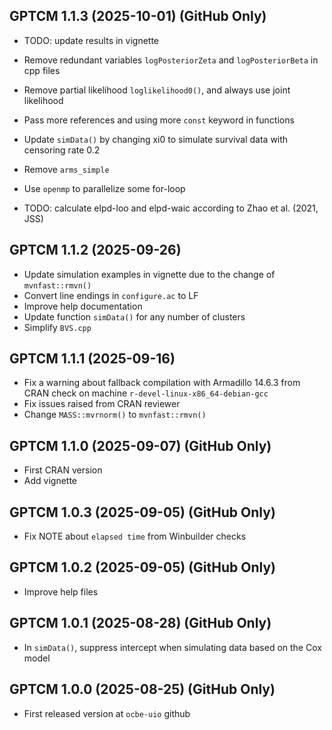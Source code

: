 <div style="text-align: left;">

## GPTCM 1.1.3 (2025-10-01) (GitHub Only)

* TODO: update results in vignette

* Remove redundant variables `logPosteriorZeta` and `logPosteriorBeta` in cpp files
* Remove partial likelihood `loglikelihood0()`, and always use joint likelihood
* Pass more references and using more `const` keyword in functions
* Update `simData()` by changing xi0 to simulate survival data with censoring rate 0.2
* Remove `arms_simple`
* Use `openmp` to parallelize some for-loop
* TODO: calculate elpd-loo and elpd-waic according to Zhao et al. (2021, JSS)

## GPTCM 1.1.2 (2025-09-26)

* Update simulation examples in vignette due to the change of `mvnfast::rmvn()`
* Convert line endings in `configure.ac` to LF
* Improve help documentation
* Update function `simData()` for any number of clusters 
* Simplify `BVS.cpp`

## GPTCM 1.1.1 (2025-09-16)

* Fix a warning about fallback compilation with Armadillo 14.6.3 from CRAN check on machine `r-devel-linux-x86_64-debian-gcc`
* Fix issues raised from CRAN reviewer
* Change `MASS::mvrnorm()` to `mvnfast::rmvn()`

## GPTCM 1.1.0 (2025-09-07) (GitHub Only)

* First CRAN version
* Add vignette

## GPTCM 1.0.3 (2025-09-05) (GitHub Only)

* Fix NOTE about `elapsed time` from Winbuilder checks 

## GPTCM 1.0.2 (2025-09-05) (GitHub Only)

* Improve help files

## GPTCM 1.0.1 (2025-08-28) (GitHub Only)

* In `simData()`, suppress intercept when simulating data based on the Cox model

## GPTCM 1.0.0 (2025-08-25) (GitHub Only)

* First released version at `ocbe-uio` github

</div>